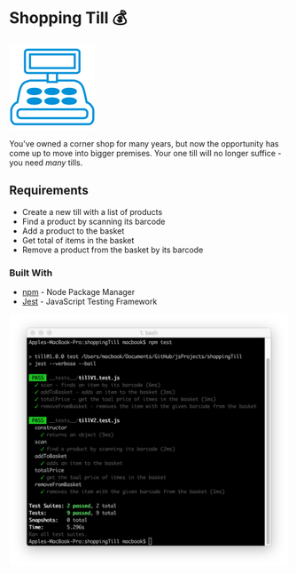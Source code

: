 # Shopping Till :moneybag:
![icon-till](/icon-till.png)

You've owned a corner shop for many years, but now the opportunity has come up to move into bigger premises. Your one till will no longer suffice - you need _many_ tills.

## Requirements
* Create a new till with a list of products
* Find a product by scanning its barcode
* Add a product to the basket
* Get total of items in the basket
* Remove a product from the basket by its barcode

### Built With
* [npm](https://www.npmjs.com/) - Node Package Manager
* [Jest](https://facebook.github.io/jest/) - JavaScript Testing Framework

![resultPet](./tillPass.png)
